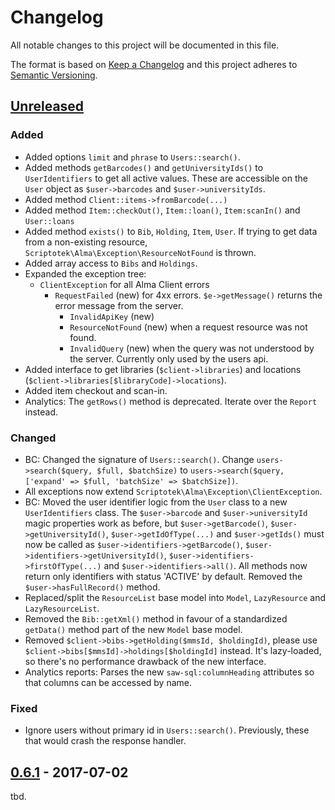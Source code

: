 # Changelog
All notable changes to this project will be documented in this file.

The format is based on [Keep a Changelog](http://keepachangelog.com/en/1.0.0/)
and this project adheres to [Semantic Versioning](http://semver.org/spec/v2.0.0.html).


## [Unreleased]

### Added

- Added options `limit` and `phrase` to `Users::search()`.
- Added methods `getBarcodes()` and `getUniversityIds()` to `UserIdentifiers` to get all active values.
  These are accessible on the `User` object as `$user->barcodes` and `$user->universityIds`.
- Added method `Client::items->fromBarcode(...)`
- Added method `Item::checkOut()`, `Item::loan()`, `Item:scanIn()` and `User::loans`
- Added method `exists()` to `Bib`, `Holding`, `Item`, `User`. If trying to get data from a non-existing
  resource, `Scriptotek\Alma\Exception\ResourceNotFound` is thrown.
- Added array access to `Bibs` and `Holdings`.
- Expanded the exception tree:
  - `ClientException` for all Alma Client errors
    - `RequestFailed` (new) for 4xx errors. `$e->getMessage()` returns the error message from the server.
      - `InvalidApiKey` (new)
      - `ResourceNotFound` (new) when a request resource was not found.
      - `InvalidQuery` (new) when the query was not understood by the server. Currently only used by the users api.
- Added interface to get libraries (`$client->libraries`) and locations (`$client->libraries[$libraryCode]->locations`).
- Added item checkout and scan-in.
- Analytics: The `getRows()` method is deprecated. Iterate over the `Report` instead.

### Changed

- BC: Changed the signature of `Users::search()`.
  Change `users->search($query, $full, $batchSize)`
  to `users->search($query, ['expand' => $full, 'batchSize' => $batchSize])`.
- All exceptions now extend `Scriptotek\Alma\Exception\ClientException`.
- BC: Moved the user identifier logic from the `User` class to a new `UserIdentifiers` class.
  The `$user->barcode` and `$user->universityId` magic properties work as before, but
  `$user->getBarcode()`, `$user->getUniversityId()`, `$user->getIdOfType(...)` and `$user->getIds()`
  must now be called as `$user->identifiers->getBarcode()`, `$user->identifiers->getUniversityId()`,
  `$user->identifiers->firstOfType(...)` and `$user->identifiers->all()`.
  All methods now return only identifiers with status 'ACTIVE' by default.
  Removed the `$user->hasFullRecord()` method.
- Replaced/split the `ResourceList` base model into `Model`, `LazyResource` and `LazyResourceList`.
- Removed the `Bib::getXml()` method in favour of a standardized `getData()` method part
  of the new `Model` base model.
- Removed `$client->bibs->getHolding($mmsId, $holdingId)`, please use
  `$client->bibs[$mmsId]->holdings[$holdingId]` instead. It's lazy-loaded, so
  there's no performance drawback of the new interface.
- Analytics reports: Parses the new `saw-sql:columnHeading` attributes so that columns can be accessed
  by name.


### Fixed

- Ignore users without primary id in `Users::search()`.
  Previously, these that would crash the response handler.

## [0.6.1] - 2017-07-02

tbd.

[Unreleased]: https://github.com/scriptotek/php-marc/compare/v0.6.1...HEAD
[0.6.1]: https://github.com/scriptotek/php-marc/compare/v0.6.0...v0.6.1
